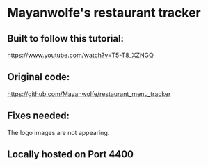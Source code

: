 # Mayanwolfe's restaurant tracker

## Built to follow this tutorial:

https://www.youtube.com/watch?v=T5-T8_XZNGQ

## Original code:
https://github.com/Mayanwolfe/restaurant_menu_tracker

## Fixes needed:
The logo images are not appearing.

## Locally hosted on Port 4400